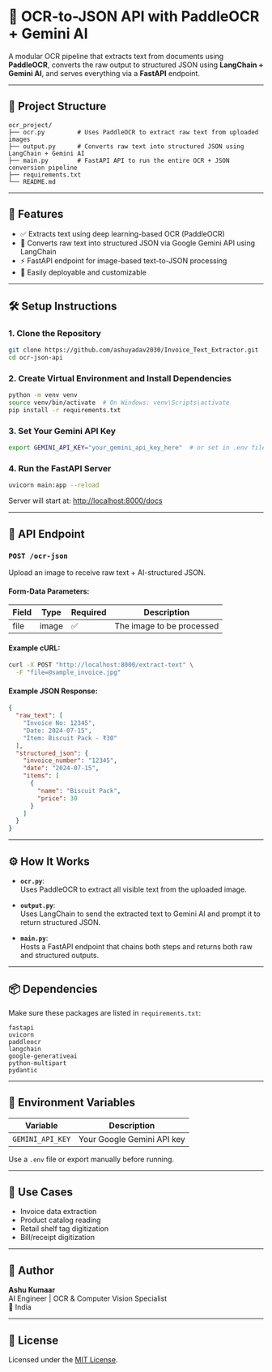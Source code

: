 # 🧠 OCR-to-JSON API with PaddleOCR + Gemini AI

A modular OCR pipeline that extracts text from documents using **PaddleOCR**, converts the raw output to structured JSON using **LangChain + Gemini AI**, and serves everything via a **FastAPI** endpoint.

---

## 📁 Project Structure

```
ocr_project/
├── ocr.py         # Uses PaddleOCR to extract raw text from uploaded images
├── output.py      # Converts raw text into structured JSON using LangChain + Gemini AI
├── main.py        # FastAPI API to run the entire OCR + JSON conversion pipeline
├── requirements.txt
└── README.md
```

---

## 🚀 Features

- ✅ Extracts text using deep learning-based OCR (PaddleOCR)
- 🤖 Converts raw text into structured JSON via Google Gemini API using LangChain
- ⚡ FastAPI endpoint for image-based text-to-JSON processing
- 🐳 Easily deployable and customizable

---

## 🛠️ Setup Instructions

### 1. Clone the Repository

```bash
git clone https://github.com/ashuyadav2030/Invoice_Text_Extractor.git
cd ocr-json-api
```

### 2. Create Virtual Environment and Install Dependencies

```bash
python -m venv venv
source venv/bin/activate  # On Windows: venv\Scripts\activate
pip install -r requirements.txt
```

### 3. Set Your Gemini API Key

```bash
export GEMINI_API_KEY="your_gemini_api_key_here"  # or set in .env file
```

### 4. Run the FastAPI Server

```bash
uvicorn main:app --reload
```

Server will start at: [http://localhost:8000/docs](http://localhost:8000/docs)

---

## 📡 API Endpoint

### `POST /ocr-json`

Upload an image to receive raw text + AI-structured JSON.

#### Form-Data Parameters:

| Field  | Type   | Required | Description                 |
|--------|--------|----------|-----------------------------|
| file   | image  | ✅       | The image to be processed   |

#### Example cURL:

```bash
curl -X POST "http://localhost:8000/extract-text" \
  -F "file=@sample_invoice.jpg"
```

#### Example JSON Response:

```json
{
  "raw_text": [
    "Invoice No: 12345",
    "Date: 2024-07-15",
    "Item: Biscuit Pack - ₹30"
  ],
  "structured_json": {
    "invoice_number": "12345",
    "date": "2024-07-15",
    "items": [
      {
        "name": "Biscuit Pack",
        "price": 30
      }
    ]
  }
}
```

---

## ⚙️ How It Works

- **`ocr.py`**:  
  Uses PaddleOCR to extract all visible text from the uploaded image.

- **`output.py`**:  
  Uses LangChain to send the extracted text to Gemini AI and prompt it to return structured JSON.

- **`main.py`**:  
  Hosts a FastAPI endpoint that chains both steps and returns both raw and structured outputs.

---

## 📦 Dependencies

Make sure these packages are listed in `requirements.txt`:

```
fastapi
uvicorn
paddleocr
langchain
google-generativeai
python-multipart
pydantic
```

---

## 🔐 Environment Variables

| Variable         | Description                 |
|------------------|-----------------------------|
| `GEMINI_API_KEY` | Your Google Gemini API key  |

Use a `.env` file or export manually before running.

---

## 🧠 Use Cases

- Invoice data extraction
- Product catalog reading
- Retail shelf tag digitization
- Bill/receipt digitization

---

## 📍 Author

**Ashu Kumaar**  
AI Engineer | OCR & Computer Vision Specialist  
📍 India

---

## 📜 License

Licensed under the [MIT License](LICENSE).

